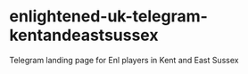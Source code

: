 # enlightened-uk-telegram-kentandeastsussex
Telegram landing page for Enl players in Kent and East Sussex
